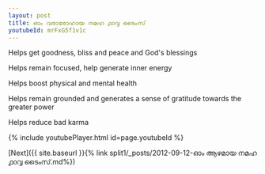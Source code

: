 ```yaml
---
layout: post
title: ഓം വരാരോഹായ നമഹ ൧൦൮ ടൈംസ്
youtubeId: mrFxG5f1v1c
---
```

 
 
Helps get goodness, bliss and peace and God's blessings
 
Helps remain focused, help generate inner energy 
 
Helps boost physical and mental health 
 
Helps remain grounded and generates a sense of gratitude towards the greater power 
 
Helps reduce bad karma
 
 
 
 


{% include youtubePlayer.html id=page.youtubeId %}
 
[Next]({{ site.baseurl }}{% link  split1/_posts/2012-09-12-ഓം ആഴമായ നമഹ ൧൦൮ ടൈംസ്.md%})
 
